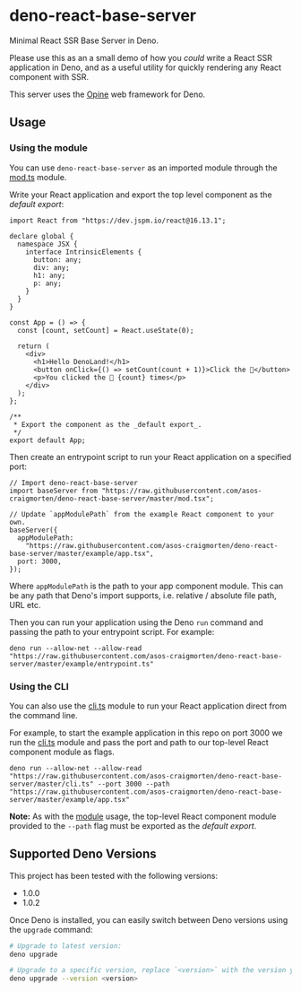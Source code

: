 # deno-react-base-server

Minimal React SSR Base Server in Deno.

Please use this as an a small demo of how you _could_ write a React SSR application in Deno, and as a useful utility for quickly rendering any React component with SSR.

This server uses the [Opine](https://github.com/asos-craigmorten/opine) web framework for Deno.

## Usage

### Using the module

You can use `deno-react-base-server` as an imported module through the [mod.ts](./mod.ts) module.

Write your React application and export the top level component as the _default export_:

```tsx
import React from "https://dev.jspm.io/react@16.13.1";

declare global {
  namespace JSX {
    interface IntrinsicElements {
      button: any;
      div: any;
      h1: any;
      p: any;
    }
  }
}

const App = () => {
  const [count, setCount] = React.useState(0);

  return (
    <div>
      <h1>Hello DenoLand!</h1>
      <button onClick={() => setCount(count + 1)}>Click the 🦕</button>
      <p>You clicked the 🦕 {count} times</p>
    </div>
  );
};

/**
 * Export the component as the _default export_.
 */
export default App;
```

Then create an entrypoint script to run your React application on a specified port:

```tsx
// Import deno-react-base-server
import baseServer from "https://raw.githubusercontent.com/asos-craigmorten/deno-react-base-server/master/mod.tsx";

// Update `appModulePath` from the example React component to your own.
baseServer({
  appModulePath:
    "https://raw.githubusercontent.com/asos-craigmorten/deno-react-base-server/master/example/app.tsx",
  port: 3000,
});
```

Where `appModulePath` is the path to your app component module. This can be any path that Deno's import supports, i.e. relative / absolute file path, URL etc.

Then you can run your application using the Deno `run` command and passing the path to your entrypoint script. For example:

```console
deno run --allow-net --allow-read "https://raw.githubusercontent.com/asos-craigmorten/deno-react-base-server/master/example/entrypoint.ts"
```

### Using the CLI

You can also use the [cli.ts](./cli.ts) module to run your React application direct from the command line.

For example, to start the example application in this repo on port 3000 we run the [cli.ts](./cli.ts) module and pass the port and path to our top-level React component module as flags.

```console
deno run --allow-net --allow-read "https://raw.githubusercontent.com/asos-craigmorten/deno-react-base-server/master/cli.ts" --port 3000 --path "https://raw.githubusercontent.com/asos-craigmorten/deno-react-base-server/master/example/app.tsx"
```

**Note:** As with the [module](#using-the-module) usage, the top-level React component module provided to the `--path` flag must be exported as the _default export_.

## Supported Deno Versions

This project has been tested with the following versions:

- 1.0.0
- 1.0.2

Once Deno is installed, you can easily switch between Deno versions using the `upgrade` command:

```bash
# Upgrade to latest version:
deno upgrade

# Upgrade to a specific version, replace `<version>` with the version you want (e.g. `1.0.0`):
deno upgrade --version <version>
```
